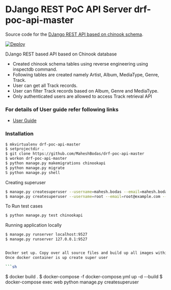 # DJango REST PoC API Server drf-poc-api-master

Source code for the [DJango REST API based on chinook schema][server].

[server]: https://github.com/MaheshBodas/chinook-poc-api-master

[![Deploy](https://www.herokucdn.com/deploy/button.svg)](https://heroku.com/deploy)


DJango REST based API based on Chinook database

  - Created chinook schema tables using reverse engineering using inspectdb command.
  - Following tables are created namely Artist, Album, MediaType, Genre, Track.
  - User can get all Track records.
  - User can filter Track records based on Album, Genre and MediaType.
  - Only authenticated users are allowed to access Track retrieval API

### For details of User guide refer following links
- [User Guide](https://github.com/MaheshBodas/chinook-poc-api-master/tree/master/blob/Chinook-PoC-WebAPI-Presentation.pdf)

### Installation

```sh
$ mkvirtualenv drf-poc-api-master
$ setprojectdir .
$ git clone https://github.com/MaheshBodas/drf-poc-api-master
$ workon drf-poc-api-master 
$ python manage.py makemigrations chinookapi
$ python manage.py migrate
S python manage.py shell
```

Creating superuser

```sh
$ manage.py createsuperuser --username=mahesh.bodas --email=mahesh.bodas@gmail.com
$ manage.py createsuperuser --username=root --email=root@example.com --noinput
```
To Run test cases
```sh 
$ python manage.py test chinookapi
```
Running application locally
```sh 
$ manage.py runserver localhost:9527
$ manage.py runserver 127.0.0.1:9527


Docker set up. Copy over all source files and build up all images within docker container.
Once docker container is up create super user

```sh
```
$ docker build .
$ docker-compose -f docker-compose.yml up -d --build
$ docker-compose exec web python manage.py createsuperuser 

